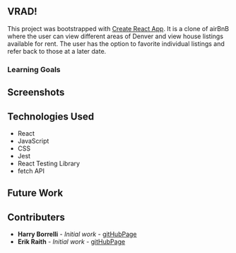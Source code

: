 ## VRAD!
This project was bootstrapped with [Create React App](https://github.com/facebook/create-react-app). 
It is a clone of airBnB where the user can view different areas of Denver and view house listings available for rent. The user has the option to favorite individual listings and refer back to those at a later date.

### Learning Goals

## Screenshots


## Technologies Used

- React
- JavaScript
- CSS
- Jest
- React Testing Library
- fetch API


## Future Work

## Contributers
* **Harry Borrelli**  - *Initial work* - [gitHubPage](https://github.com/hborrelli1)
* **Erik Raith**  - *Initial work* - [gitHubPage](https://github.com/ERaith)
